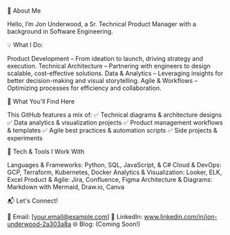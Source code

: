 📌 About Me

Hello, I’m Jon Underwood, a Sr. Technical Product Manager with a background in Software Engineering.

💡 What I Do:

Product Development – From ideation to launch, driving strategy and execution.
Technical Architecture – Partnering with engineers to design scalable, cost-effective solutions.
Data & Analytics – Leveraging insights for better decision-making and visual storytelling.
Agile & Workflows – Optimizing processes for efficiency and collaboration.

🚀 What You'll Find Here

This GitHub features a mix of:
✅ Technical diagrams & architecture designs
✅ Data analytics & visualization projects
✅ Product management workflows & templates
✅ Agile best practices & automation scripts
✅ Side projects & experiments

🔧 Tech & Tools I Work With

Languages & Frameworks: Python, SQL, JavaScript, & C#
Cloud & DevOps: GCP, Terraform, Kubernetes, Docker
Analytics & Visualization: Looker, ELK, Excel
Product & Agile: Jira, Confluence, Figma
Architecture & Diagrams: Markdown with Mermaid, Draw.io, Canva

📬 Let's Connect!

📧 Email: [your.email@example.com]
💼 LinkedIn: www.linkedin.com/in/jon-underwood-2a303a8a
🌐 Blog: (Coming Soon!)
